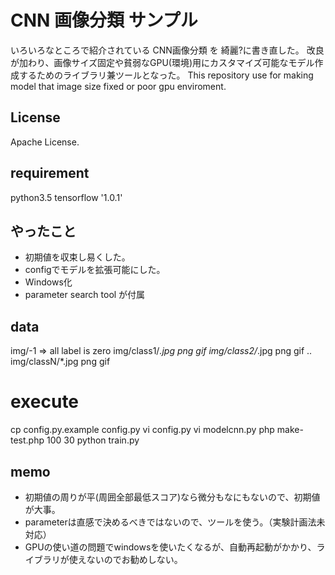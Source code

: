 # CNN 画像分類 サンプル

いろいろなところで紹介されている CNN画像分類 を 綺麗?に書き直した。
改良が加わり、画像サイズ固定や貧弱なGPU(環境)用にカスタマイズ可能なモデル作成するためのライブラリ兼ツールとなった。
This repository use for making model that image size fixed or poor gpu enviroment.

## License
Apache License.

## requirement
python3.5
tensorflow '1.0.1'

## やったこと

* 初期値を収束し易くした。
* configでモデルを拡張可能にした。
* Windows化
* parameter search tool が付属

## data

img/-1 => all label is zero
img/class1/*.jpg png gif
img/class2/*.jpg png gif
..
img/classN/*.jpg png gif

# execute

cp config.py.example config.py
vi config.py
vi modelcnn.py
php make-test.php 100 30
python train.py

## memo

* 初期値の周りが平(周囲全部最低スコア)なら微分もなにもないので、初期値が大事。
* parameterは直感で決めるべきではないので、ツールを使う。（実験計画法未対応）
* GPUの使い道の問題でwindowsを使いたくなるが、自動再起動がかかり、ライブラリが使えないのでお勧めしない。
